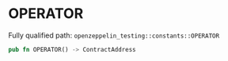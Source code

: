 # OPERATOR

Fully qualified path: `openzeppelin_testing::constants::OPERATOR`

```rust
pub fn OPERATOR() -> ContractAddress
```

